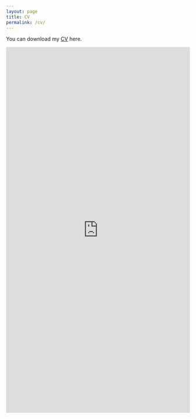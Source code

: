```yaml
---
layout: page
title: CV
permalink: /cv/
---
```


You can download my [CV](/CV.pdf) here.

<iframe src="http://nooranidoost/CV.pdf" class="gde-frame" style="height: 1000px; width: 100%; border: none;" scrolling="yes"></iframe>



